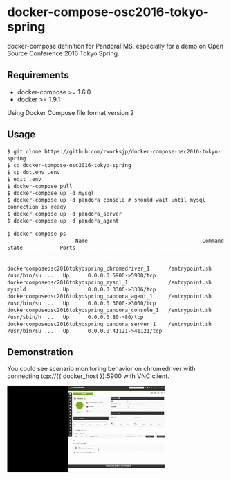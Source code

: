 # docker-compose-osc2016-tokyo-spring

docker-compose definition for PandoraFMS,
especially for a demo on Open Source Conference 2016 Tokyo Spring.

## Requirements

- docker-compose >= 1.6.0
- docker >= 1.9.1

Using Docker Compose file format version 2

## Usage

```console
$ git clone https://github.com/rworksjp/docker-compose-osc2016-tokyo-spring
$ cd docker-compose-osc2016-tokyo-spring
$ cp dot.env .env
$ edit .env
$ docker-compose pull
$ docker-compose up -d mysql
$ docker-compose up -d pandora_console # should wait until mysql connection is ready
$ docker-compose up -d pandora_server
$ docker-compose up -d pandora_agent
```

```console
$ docker-compose ps
                      Name                                     Command               State            Ports
---------------------------------------------------------------------------------------------------------------------
dockercomposeosc2016tokyospring_chromedriver_1      /entrypoint.sh /usr/bin/su ...   Up      0.0.0.0:5900->5900/tcp
dockercomposeosc2016tokyospring_mysql_1             /entrypoint.sh mysqld            Up      0.0.0.0:3306->3306/tcp
dockercomposeosc2016tokyospring_pandora_agent_1     /entrypoint.sh /usr/bin/su ...   Up      0.0.0.0:3000->3000/tcp
dockercomposeosc2016tokyospring_pandora_console_1   /entrypoint.sh /usr/sbin/h ...   Up      0.0.0.0:80->80/tcp
dockercomposeosc2016tokyospring_pandora_server_1    /entrypoint.sh /usr/bin/su ...   Up      0.0.0.0:41121->41121/tcp
```

## Demonstration

You could see scenario monitoring behavior on chromedriver with connecting tcp://{{ docker_host }}:5900 
with VNC client.

![scenario monitoring demonstration](./scenario-monitoring.gif "scenario monitoring demonstration")

